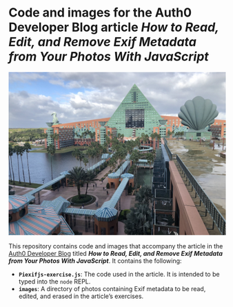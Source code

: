# Code and images for the Auth0 Developer Blog article *How to Read, Edit, and Remove Exif Metadata from Your Photos With JavaScript*

<img src="./images/hotel original.jpg" />


This repository contains code and images that accompany the article in the [Auth0 Developer Blog](https://auth0.com/blog/developers/) titled ***How to Read, Edit, and Remove Exif Metadata from Your Photos With JavaScript***. It contains the following:

* **`Piexifjs-exercise.js`**: The code used in the article. It is intended to be typed into the `node` REPL.
* **`images`**: A directory of photos containing Exif metadata to be read, edited, and erased in the article’s exercises.

